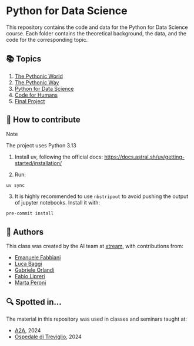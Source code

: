 # Python for Data Science

This repository contains the code and data for the Python for Data Science course.
Each folder contains the theoretical background, the data, and the code for the corresponding topic.

## 📚 Topics

1. [The Pythonic World](./01%20-%20The%20Pythonic%20World/README.md)
2. [The Pythonic Way](./02%20-%20The%20Pythonic%20Way/README.md)
3. [Python for Data Science](03%20-%20Python%20for%20Data%20Science/README.md)
4. [Code for Humans](04%20-%20Code%20for%20Humans/README.md)
5. [Final Project](05%20-%20Final%20Project/Final%20Project.ipynb)

## 🥂 How to contribute

> [!NOTE]
> The project uses Python 3.13

1. Install uv, following the official docs: https://docs.astral.sh/uv/getting-started/installation/

2. Run:

```bash
uv sync
```

3. It is highly recommended to use `nbstripout` to avoid pushing the output of jupyter notebooks.
   Install it with:

```bash
pre-commit install
```

## 🤗 Authors

This class was created by the AI team at [xtream](https://xtreamers.io), with contributions from:

- [Emanuele Fabbiani](https://www.linkedin.com/in/emanuelefabbiani/)
- [Luca Baggi](https://www.linkedin.com/in/lucabaggi/)
- [Gabriele Orlandi](https://www.linkedin.com/in/gabri-o/)
- [Fabio Lipreri](https://www.linkedin.com/in/fabiolipreri/)
- [Marta Peroni](https://www.linkedin.com/in/peroni-marta-19145499/)

## 🔍 Spotted in...

The material in this repository was used in classes and seminars taught at:

- [A2A](https://www.a2a.it/), 2024
- [Ospedale di Treviglio](https://www.asst-bgovest.it/395.asp), 2024
